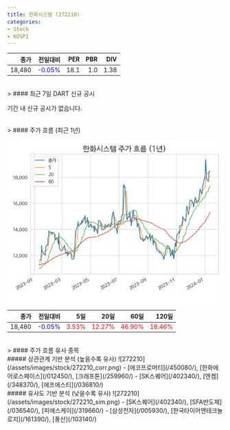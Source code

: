```yaml
---
title: 한화시스템 (272210)
categories:
- Stock
- KOSPI
---
```


|종가|전일대비|PER|PBR|DIV|
|---:|-------:|--:|--:|--:|
|18,480|<span style="color: blue">-0.05%</span>|18.1|1.0|1.38|

<!-- more -->

<br>
> #### 최근 7일 DART 신규 공시

기간 내 신규 공시가 없습니다.

<br>
> #### 주가 흐름 (최근 1년)

![272210](/assets/images/stock/272210.png)

|종가|전일대비|5일|20일|60일|120일|
|---:|-------:|--:|---:|---:|----:|
|18,480|<span style="color: blue">-0.05%</span>|<span style="color: red">3.53%</span>|<span style="color: red">12.27%</span>|<span style="color: red">46.90%</span>|<span style="color: red">18.46%</span>|

<br>
> #### 주가 흐름 유사 종목
<br>
##### 상관관계 기반 분석 (높을수록 유사)
![272210](/assets/images/stock/272210_corr.png)
- [에코프로머티](/450080/), [한화에어로스페이스](/012450/), [크래프톤](/259960/)
- [SK스퀘어](/402340/), [엔켐](/348370/), [에프에스티](/036810/)

<br>
##### 유사도 기반 분석 (낮을수록 유사)
![272210](/assets/images/stock/272210_sim.png)
- [SK스퀘어](/402340/), [SFA반도체](/036540/), [피에스케이](/319660/)
- [삼성전자](/005930/), [한국타이어앤테크놀로지](/161390/), [풍산](/103140/)